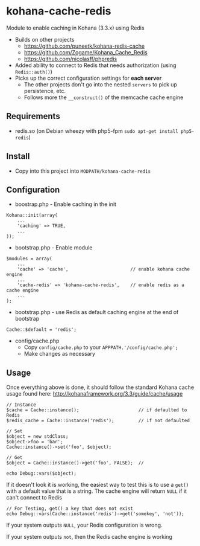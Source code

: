 kohana-cache-redis
==================

Module to enable caching in Kohana (3.3.x) using Redis

* Builds on other projects 
  * https://github.com/puneetk/kohana-redis-cache
  * https://github.com/Zogame/Kohana_Cache_Redis
  * https://github.com/nicolasff/phpredis
* Added ability to connect to Redis that needs authorization (using `Redis::auth()`) 
* Picks up the correct configuration settings for **each server**
  * The other projects don't go into the nested `servers` to pick up persistence, etc.
  * Follows more the `__construct()` of the memcache cache engine

Requirements
----

* redis.so (on Debian wheezy with php5-fpm `sudo apt-get install php5-redis`)

Install
----

* Copy into this project into `MODPATH/kohana-cache-redis`

Configuration
----

* boostrap.php - Enable caching in the init

```
Kohana::init(array(
    ...
    'caching' => TRUE,
    ...
));
```

* bootstrap.php - Enable module
   
```
$modules = array(
    ...
    'cache' => 'cache',                       // enable kohana cache engine 
    ...
    'cache-redis' => 'kohana-cache-redis',    // enable redis as a cache engine
    ...
);
```

* bootstrap.php - use Redis as default caching engine at the end of bootstrap

```
Cache::$default = 'redis';
```

* config/cache.php
  * Copy `config/cache.php` to your `APPPATH.'/config/cache.php';`
  * Make changes as necessary

Usage
----

Once everything above is done, it should follow the standard Kohana cache usage found here:
http://kohanaframework.org/3.3/guide/cache/usage

```
// Instance
$cache = Cache::instance();                      // if defaulted to Redis
$redis_cache = Cache::instance('redis');         // if not defaulted

// Set 
$object = new stdClass;
$object->foo = 'bar';
Cache::instance()->set('foo', $object);

// Get
$object = Cache::instance()->get('foo', FALSE);  // 

echo Debug::vars($object);
```

If it doesn't look it is working, the easiest way to test this is to use a `get()`
with a default value that is a string.  The cache engine will return `NULL` if
it can't connect to Redis

```
// For Testing, get() a key that does not exist
echo Debug::vars(Cache::instance('redis')->get('somekey', 'not'));
```

If your system outputs `NULL`, your Redis configuration is wrong.  

If your system outputs `not`, then the Redis cache engine is working



